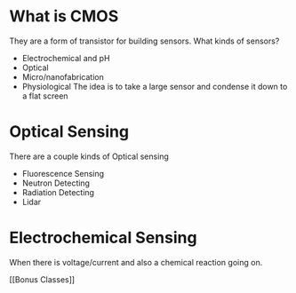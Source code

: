 # What is CMOS
They are a form of transistor for building sensors.
What kinds of sensors?
* Electrochemical and pH
* Optical
* Micro/nanofabrication
* Physiological
The idea is to take a large sensor and condense it down to a flat screen
# Optical Sensing
There are a couple kinds of Optical sensing
* Fluorescence Sensing
* Neutron Detecting
* Radiation Detecting
* Lidar
# Electrochemical Sensing
When there is voltage/current and also a chemical reaction going on. 

[[Bonus Classes]]

